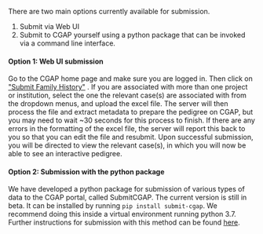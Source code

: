 There are two main options currently available for submission. 

1.	Submit via Web UI
2.	Submit to CGAP yourself using a python package that 
can be invoked via a command line interface. 

#### Option 1: Web UI submission

Go to the CGAP home page and make sure you are logged in. 
Then click on [\"Submit Family History\"](/search/?type=IngestionSubmission&currentAction=add&submissionType=Family+History)
. If you are associated with more than one project or 
institution, select the one the relevant case(s) are 
associated with from the dropdown menus, and upload the 
excel file. The server will then process the file and 
extract metadata to prepare the pedigree on CGAP, but 
you may need to wait ~30 seconds for this process to finish. 
If there are any errors in the formatting of the excel file,
 the server will report this back to you so that you can 
edit the file and resubmit. Upon successful submission, you 
will be directed to view the relevant case(s), in which you 
will now be able to see an interactive pedigree.

#### Option 2: Submission with the python package

We have developed a python package for submission of 
various types of data to the CGAP portal, called 
SubmitCGAP. The current version is still in beta. It can be
 installed by running `pip install submit-cgap`. We 
recommend doing this inside a virtual environment running 
python 3.7. Further instructions for submission with this 
method can be found [here](https://github.com/dbmi-bgm/SubmitCGAP/blob/master/README.rst). 
